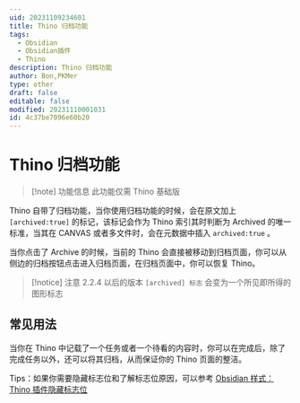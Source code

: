 ```yaml
---
uid: 20231109234601
title: Thino 归档功能
tags:
  - Obsidian
  - Obsidian插件
  - Thino
description: Thino 归档功能
author: Bon,PKMer
type: other
draft: false
editable: false
modified: 20231110001031
id: 4c37be7096e60b20
---
```


# Thino 归档功能

> [!note] 功能信息
> 此功能仅需 Thino 基础版

Thino 自带了归档功能，当你使用归档功能的时候，会在原文加上 `[archived:true]` 的标记，该标记会作为 Thino 索引其时判断为 Archived 的唯一标准，当其在 CANVAS 或者多文件时，会在元数据中插入 `archived:true` 。

当你点击了 Archive 的时候，当前的 Thino 会直接被移动到归档页面，你可以从侧边的归档按钮点击进入归档页面，在归档页面中，你可以恢复 Thino。

> [!notice] 注意
> 2.2.4 以后的版本 `[archived] 标志` 会变为一个所见即所得的图形标志
## 常见用法

当你在 Thino 中记载了一个任务或者一个待看的内容时，你可以在完成后，除了完成任务以外，还可以将其归档，从而保证你的 Thino 页面的整洁。

Tips：如果你需要隐藏标志位和了解标志位原因，可以参考 [Obsidian 样式：Thino 插件隐藏标志位]( https://pkmer.cn/show/20240124113835 )